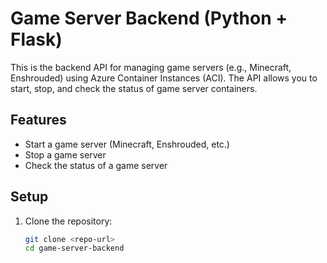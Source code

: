 # Game Server Backend (Python + Flask)

This is the backend API for managing game servers (e.g., Minecraft, Enshrouded) using Azure Container Instances (ACI). The API allows you to start, stop, and check the status of game server containers.

## Features
- Start a game server (Minecraft, Enshrouded, etc.)
- Stop a game server
- Check the status of a game server

## Setup

1. Clone the repository:
   ```bash
   git clone <repo-url>
   cd game-server-backend
